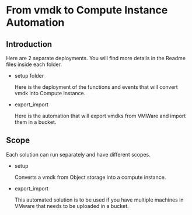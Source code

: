 # From vmdk to Compute Instance Automation


## Introduction
Here are 2 separate deployments.
You will find more details in the Readme files inside each folder.

 - setup folder

   Here is the deployment of the functions and events that will convert vmdk into Compute Instance.
   
 - export_import  

   Here is the automation that will export vmdks from VMWare and import them in a bucket.

## Scope
Each solution can run separately and have different scopes.


 - setup

   Converts a vmdk from Object storage into a compute instance.

 - export_import
   
   This automated solution is to be used if you have multiple machines in VMware that needs to be uploaded in a bucket.




